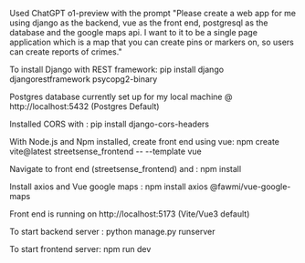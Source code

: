 Used ChatGPT o1-preview with the prompt 
    "Please create a web app for me using django as the backend, vue as the front end, postgresql as the database and the google maps api. I want to it to be a single page application which is a map that you can create pins or markers on, so users can create reports of crimes."

To install Django with REST framework: pip install django djangorestframework psycopg2-binary

Postgres database currently set up for my local machine @ http://localhost:5432 (Postgres Default)

Installed CORS with : pip install django-cors-headers

With Node.js and Npm installed, create front end using vue: 
    npm create vite@latest streetsense_frontend -- --template vue

Navigate to front end (streetsense_frontend) and : npm install

Install axios and Vue google maps : npm install axios @fawmi/vue-google-maps

Front end is running on http://localhost:5173 (Vite/Vue3 default)


To start backend server : python manage.py runserver

To start frontend server: npm run dev
